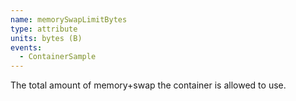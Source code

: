 ```yaml
---
name: memorySwapLimitBytes
type: attribute
units: bytes (B)
events:
  - ContainerSample
---
```


The total amount of memory+swap the container is allowed to use.
